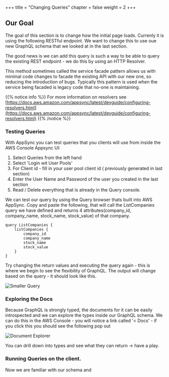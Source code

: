 +++
title = "Changing Queries"
chapter = false
weight = 2
+++

## Our Goal
The goal of this section is to change how the initial page loads.   Currenly it is using the following RESTful endpoint.  We want to change this to use oue new GraphQL schema that we looked at in the last section.

The good news is we can add this query is such a way to be able to query the existing REST endpoint - we do this by using an HTTP Resolver.

This method sometimes called the service facade pattern allows us with minimal code changes to facade the existing API with our new one, so reducing the introduction of bugs.
Typically this pattern is used when the service being facaded is legacy code that no-one is maintaining.




{{% notice info %}}
For more information on resolvers see [https://docs.aws.amazon.com/appsync/latest/devguide/configuring-resolvers.html](https://docs.aws.amazon.com/appsync/latest/devguide/configuring-resolvers.html)
{{% /notice %}}

### Testing Queries
With AppSync you can test queries that you clients will use from inside the AWS Console Appsync UI:

1. Select Queries from the left hand
2. Select 'Login wit User Pools' 
3. For Client id - fill in your user pool client id ( previously generated in last section)
4. Enter the User Name and Password of the user you created in the last section
5. Read / Delete everything that is already in the Query console.

We can test our query by using the Query browser thats built into AWS AppSync.  Copy and paste the following, that will call the ListCompanies query we have defined and returns 4 attributes(company_id, company_name, stock_name, stock_value) of that company.

```tsx
query ListCompanies {
    listCompanies { 
        company_id 
        company_name
        stock_name
        stock_value
    }
}

```

Try changing the return values and executing the query again - this is where we begin to see the flexibility of GraphQL. The output will change based on the query - it should look like this.

![Smaller Query](/images/SmallerQuery.png)


### Exploring the Docs
Because GraphQL is strongly typed, the documents for it can be easily introspected and we can explore the types inside our GraphQL schema.  We can do this in the AWS Console - you will notice a link called '< Docs' - if you click this you should see the following pop out

![Document Explorer](/images/document_explorer.png)

You can drill down into types and see what they can return -> have a play.

### Running Queries on the client.
Now we are familiar with our schema and 